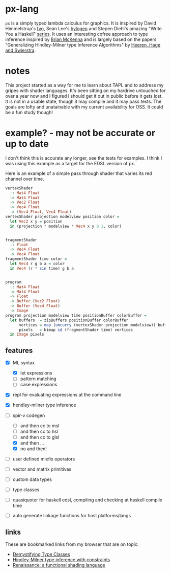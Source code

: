 # px-lang
`px` is a simply typed lambda calculus for graphics. It is
inspired by David Himmelstrup's [fvg](https://github.com/Lemmih/fvg),
Sean Lee's [hylogen](https://github.com/sleexyz/hylogen) and
Stepen Diehl's amazing "Write You a Haskell" [series](http://dev.stephendiehl.com/fun/).
It uses an interesting cofree approach to type inference inspired by
[Brian McKenna](https://brianmckenna.org/blog/type_annotation_cofree) and is largely
based on the papers "Generalizing Hindley-Milner type Inference Algorithms" by
[Heeren, Hage and Swierstra](http://soft.vub.ac.be/~cfscholl/Capita-Selecta-2015/papers/2002%20Heeren.pdf).

# notes

This project started as a way for me to learn about TAPL and to address my
gripes with shader languages. It's been sitting on my hardrive untouched for
over a year now and I figured I should get it out in public before it gets lost.
It is not in a usable state, though it may compile and it may pass tests. The goals
are lofty and unatainable with my current availability for OSS. It could be a fun
study though!

# example? - may not be accurate or up to date

I don't think this is accurate any longer, see the tests for examples.
I think I was using this example as a target for the EDSL version of px.

Here is an example of a simple pass through shader that
varies its red channel over time.

```haskell
vertexShader
  :: Mat4 Float
  -> Mat4 Float
  -> Vec2 Float
  -> Vec4 Float
  -> (Vec4 Float, Vec4 Float)
vertexShader projection modelview position color =
  let Vec2 x y = position
  in (projection * modelview * Vec4 x y 0 1, color)


fragmentShader
  :: Float
  -> Vec4 Float
  -> Vec4 Float
fragmentShader time color =
  let Vec4 r g b a = color
  in Vec4 (r * sin time) g b a


program
  :: Mat4 Float
  -> Mat4 Float
  -> Float
  -> Buffer (Vec2 Float)
  -> Buffer (Vec4 Float)
  -> Image
program projection modelview time positionBuffer colorBuffer =
  let buffers  = zipBuffers positionBuffer colorBuffer
      vertices = map (uncurry (vertexShader projection modelview)) buffer
      pixels   = bimap id (fragmentShader time) vertices
  in Image pixels
```


## features
* [x] ML syntax
  * [x] let expressions
  * [ ] pattern matching
  * [ ] case expressions
* [x] repl for evaluating expressions at the command line
* [x] hendley-milner type inference
* [ ] spir-v codegen
  * [ ] and then cc to msl
  * [ ] and then cc to hsl
  * [ ] and then cc to glsl
  * [x] and then ...
  * [x] no and then!
* [ ] user defined mixfix operators
* [ ] vector and matrix primitives
* [ ] custom data types
* [ ] type classes
* [ ] quasiquoter for haskell edsl, compiling and checking at haskell compile
      time
* [ ] auto generate linkage functions for host platforms/langs


## links

These are bookmarked links from my browser that are on topic:

* [Demystifying Type Classes](http://okmij.org/ftp/Computation/typeclass.html)
* [Hindley-Milner type inference with constraints](https://kseo.github.io/posts/2017-01-02-hindley-milner-inference-with-constraints.html)
* [Renaissance: a functional shading language](https://chadaustin.me/hci_portfolio/thesis.pdf)
